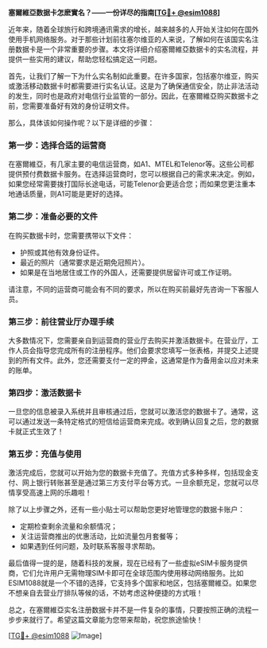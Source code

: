 **塞爾維亞数据卡怎麽實名？——一份详尽的指南[[TG💪+ @esim1088](https://t.me/s/esim1088)]**

近年来，随着全球旅行和跨境通讯需求的增长，越来越多的人开始关注如何在国外使用手机网络服务。对于那些计划前往塞尔维亚的人来说，了解如何在该国实名注册数据卡是一个非常重要的步骤。本文将详细介绍塞爾維亞数据卡的实名流程，并提供一些实用的建议，帮助您轻松搞定这一问题。

首先，让我们了解一下为什么实名制如此重要。在许多国家，包括塞尔维亚，购买或激活移动数据卡时都需要进行实名认证。这是为了确保通信安全，防止非法活动的发生，同时也是政府对电信行业监管的一部分。因此，在塞爾維亞购买数据卡之前，您需要准备好有效的身份证明文件。

那么，具体该如何操作呢？以下是详细的步骤：

### 第一步：选择合适的运营商

在塞爾維亞，有几家主要的电信运营商，如A1、MTEL和Telenor等。这些公司都提供预付费数据卡服务。在选择运营商时，您可以根据自己的需求来决定。例如，如果您经常需要拨打国际长途电话，可能Telenor会更适合您；而如果您更注重本地通话质量，则A1可能是更好的选择。

### 第二步：准备必要的文件

在购买数据卡时，您需要携带以下文件：
- 护照或其他有效身份证件。
- 最近的照片（通常要求是近期免冠照片）。
- 如果是在当地居住或工作的外国人，还需要提供居留许可或工作证明。

请注意，不同的运营商可能会有不同的要求，所以在购买前最好先咨询一下客服人员。

### 第三步：前往营业厅办理手续

大多数情况下，您需要亲自到运营商的营业厅去购买并激活数据卡。在营业厅，工作人员会指导您完成所有的注册程序。他们会要求您填写一张表格，并提交上述提到的所有文件。此外，您还需要支付一定的押金，这通常是作为备用金以应对未来的账单。

### 第四步：激活数据卡

一旦您的信息被录入系统并且审核通过后，您就可以激活您的数据卡了。通常，这可以通过发送一条特定格式的短信给运营商来完成。收到确认回复之后，您的数据卡就正式生效了！

### 第五步：充值与使用

激活完成后，您就可以开始为您的数据卡充值了。充值方式多种多样，包括现金支付、网上银行转账甚至是通过第三方支付平台等方式。一旦余额充足，您就可以尽情享受高速上网的乐趣啦！

除了以上步骤之外，还有一些小贴士可以帮助您更好地管理您的数据卡账户：
- 定期检查剩余流量和余额情况；
- 关注运营商推出的优惠活动，比如流量包月套餐等；
- 如果遇到任何问题，及时联系客服寻求帮助。

最后值得一提的是，随着科技的发展，现在已经有了一些虚拟eSIM卡服务提供商，它们允许用户无需物理SIM卡即可在全球范围内使用移动网络服务。比如ESIM1088就是一个不错的选择，它支持多个国家和地区，包括塞爾維亞。如果您不想亲自去营业厅排队等候的话，不妨考虑这种便捷的方式哦！

总之，在塞爾維亞实名注册数据卡并不是一件复杂的事情，只要按照正确的流程一步步来就行了。希望这篇文章能为您带来帮助，祝您旅途愉快！

[[TG💪+ @esim1088](https://t.me/s/esim1088) ![Image](https://i.postimg.cc/4NQfJmqS/Snipaste-2025-05-13-00-14-12.png)]